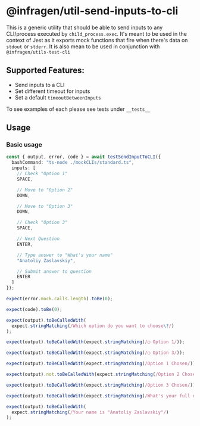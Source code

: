 # @infragen/util-send-inputs-to-cli

This is a generic utility that should be able to send inputs to any CLI/process executed by `child_process.exec`. It's meant to be used in the context of Jest as it exports mock functions that fire when there's data on `stdout` or `stderr`. It is also mean to be used in conjunction with `@infragen/utils-test-cli`

## Supported Features:

- Send inputs to a CLI
- Set different timeout for inputs
- Set a default `timeoutBetweenInputs`

To see examples of each please see tests under `__tests__`

## Usage

### Basic usage

```typescript
const { output, error, code } = await testSendInputToCLI({
  bashCommand: "ts-node ./mockCLIs/standard.ts",
  inputs: [
    // Check "Option 1"
    SPACE,

    // Move to "Option 2"
    DOWN,

    // Move to "Option 3"
    DOWN,

    // Check "Option 3"
    SPACE,

    // Next Question
    ENTER,

    // Type answer to "What's your name"
    "Anatoliy Zaslavskiy",

    // Submit answer to question
    ENTER
  ]
});

expect(error.mock.calls.length).toBe(0);

expect(code).toBe(0);

expect(output).toBeCalledWith(
  expect.stringMatching(/Which option do you want to choose\?/)
);

expect(output).toBeCalledWith(expect.stringMatching(/◯ Option 1/));

expect(output).toBeCalledWith(expect.stringMatching(/◯ Option 3/));

expect(output).toBeCalledWith(expect.stringMatching(/Option 1 Chosen/));

expect(output).not.toBeCalledWith(expect.stringMatching(/Option 2 Chosen/));

expect(output).toBeCalledWith(expect.stringMatching(/Option 3 Chosen/));

expect(output).toBeCalledWith(expect.stringMatching(/What's your full name\?/));

expect(output).toBeCalledWith(
  expect.stringMatching(/Your name is "Anatoliy Zaslavskiy"/)
);
```
